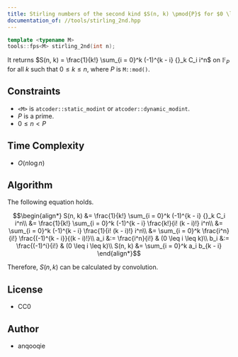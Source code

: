 ```yaml
---
title: Stirling numbers of the second kind $S(n, k) \pmod{P}$ for $0 \leq k \leq n$
documentation_of: //tools/stirling_2nd.hpp
---
```


```cpp
template <typename M>
tools::fps<M> stirling_2nd(int n);
```

It returns $S(n, k) = \frac{1}{k!} \sum_{i = 0}^k (-1)^{k - i} {}_k C_i i^n$ on $\mathbb{F}_P$ for all $k$ such that $0 \leq k \leq n$, where $P$ is `M::mod()`.

## Constraints
- `<M>` is `atcoder::static_modint` or `atcoder::dynamic_modint`.
- $P$ is a prime.
- $0 \leq n < P$

## Time Complexity
- $O(n \log n)$

## Algorithm
The following equation holds.

$$\begin{align*}
S(n, k) &= \frac{1}{k!} \sum_{i = 0}^k (-1)^{k - i} {}_k C_i i^n\\
&= \frac{1}{k!} \sum_{i = 0}^k (-1)^{k - i} \frac{k!}{i! (k - i)!} i^n\\
&= \sum_{i = 0}^k (-1)^{k - i} \frac{1}{i! (k - i)!} i^n\\
&= \sum_{i = 0}^k \frac{i^n}{i!} \frac{(-1)^{k - i}}{(k - i)!}\\
a_i &:= \frac{i^n}{i!} & (0 \leq i \leq k)\\
b_i &:= \frac{(-1)^i}{i!} & (0 \leq i \leq k)\\
S(n, k) &= \sum_{i = 0}^k a_i b_{k - i}
\end{align*}$$

Therefore, $S(n, k)$ can be calculated by convolution.

## License
- CC0

## Author
- anqooqie
